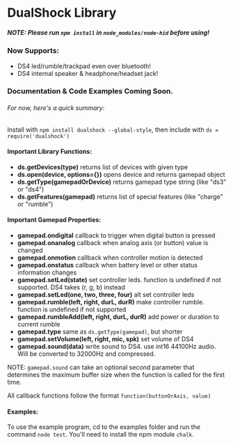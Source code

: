# DualShock Library
##### *NOTE: Please run `npm install` in `node_modules/node-hid` before using!*

### Now Supports:
- DS4 led/rumble/trackpad even over bluetooth!
- DS4 internal speaker & headphone/headset jack!

###  Documentation & Code Examples Coming Soon.
######  For now, here's a quick summary:
Install with `npm install dualshock --global-style`, then include with `ds = require('dualshock')`

####  Important Library Functions:
- **ds.getDevices(type)** returns list of devices with given type
- **ds.open(device, options={})** opens device and returns gamepad object
- **ds.getType(gamepadOrDevice)** returns gamepad type string (like "ds3" or "ds4")
- **ds.getFeatures(gamepad)** returns list of special features (like "charge" or "rumble")

####  Important Gamepad Properties:
- **gamepad.ondigital** callback to trigger when digital button is pressed
- **gamepad.onanalog** callback when analog axis (or button) value is changed
- **gamepad.onmotion** callback when controller motion is detected
- **gamepad.onstatus** callback when battery level or other status information changes
- **gamepad.setLed(state)** set controller leds. function is undefined if not supported. DS4 takes (r, g, b) instead
- **gamepad.setLed(one, two, three, four)** alt set controller leds
- **gamepad.rumble(left, right, durL, durR)** make controller rumble. function is undefined if not supported
- **gamepad.rumbleAdd(left, right, durL, durR)** add power or duration to current rumble
- **gamepad.type** same as `ds.getType(gamepad)`, but shorter
- **gamepad.setVolume(left, right, mic, spk)** set volume of DS4
- **gamepad.sound(data)** write sound to DS4. use int16 44100Hz audio. Will be converted to 32000Hz and compressed.

NOTE: `gamepad.sound` can take an optional second parameter that determines the maximum buffer size when the function is called for the first time.

All callback functions follow the format `function(buttonOrAxis, value)`

#### Examples:
To use the example program, cd to the examples folder and run the command `node test`.
You'll need to install the npm module `chalk`.